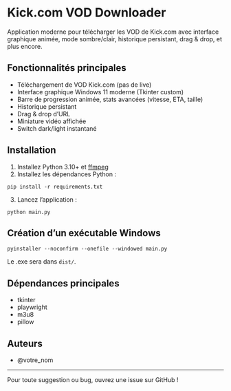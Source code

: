 # Kick.com VOD Downloader

Application moderne pour télécharger les VOD de Kick.com avec interface graphique animée, mode sombre/clair, historique persistant, drag & drop, et plus encore.

## Fonctionnalités principales
- Téléchargement de VOD Kick.com (pas de live)
- Interface graphique Windows 11 moderne (Tkinter custom)
- Barre de progression animée, stats avancées (vitesse, ETA, taille)
- Historique persistant
- Drag & drop d’URL
- Miniature vidéo affichée
- Switch dark/light instantané

## Installation

1. Installez Python 3.10+ et [ffmpeg](https://ffmpeg.org/download.html)
2. Installez les dépendances Python :
```
pip install -r requirements.txt
```
3. Lancez l’application :
```
python main.py
```

## Création d’un exécutable Windows

```
pyinstaller --noconfirm --onefile --windowed main.py
```
Le .exe sera dans `dist/`.

## Dépendances principales
- tkinter
- playwright
- m3u8
- pillow

## Auteurs
- @votre_nom

---

Pour toute suggestion ou bug, ouvrez une issue sur GitHub !
